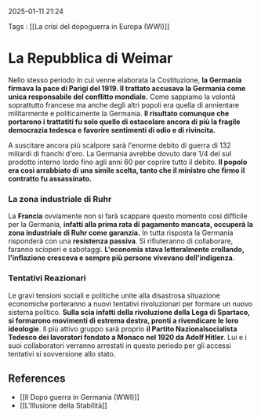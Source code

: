 2025-01-11 21:24

Tags : [[La crisi del dopoguerra in Europa (WWI)]] 

# La Repubblica di Weimar

Nello stesso periodo in cui venne elaborata la Costituzione, **la Germania firmava la pace di Parigi del 1919. Il trattato accusava la Germania come unica responsabile del conflitto mondiale.** 
Come sappiamo la volontà soprattutto francese ma anche degli altri popoli era quella di annientare militarmente e politicamente la Germania. **Il risultato comunque che portarono i trattatiti fu solo quello di ostacolare ancora di più la fragile democrazia tedesca e favorire sentimenti di odio e di rivincita.**

A suscitare ancora più scalpore sarà l'enorme debito di guerra di 132 miliardi di franchi d'oro. La Germania avrebbe dovuto dare 1/4 del sul prodotto interno lordo fino agli anni 60 per coprire tutto il debito. **Il popolo era così arrabbiato di una simile scelta, tanto che il ministro che firmo il contratto fu assassinato.**
### La zona industriale di Ruhr
La **Francia** ovviamente non si farà scappare questo momento così difficile per la Germania, **infatti alla prima rata di pagamento mancata, occuperà la zona industriale di Ruhr come garanzia.** 
In tutta risposta la Germania risponderà con una **resistenza passiva**. Si rifiuteranno di collaborare, faranno scioperi e sabotaggi.
**L'economia stava letteralmente crollando, l'inflazione cresceva e sempre più persone vivevano dell'indigenza**.
### Tentativi Reazionari 
Le gravi tensioni sociali e politiche unite alla disastrosa situazione economiche porteranno a nuovi tentativi rivoluzionari per formare un nuovo sistema politico. **Sulla scia infatti della rivoluzione della Lega di Spartaco, si formarono movimenti di estrema destra, pronti a rivendicare le loro ideologie**. Il più attivo gruppo sarà proprio **il Partito Nazionalsocialista Tedesco dei lavoratori fondato a Monaco nel 1920 da Adolf Hitler**. Lui e i suoi collaboratori verranno arrestati in questo periodo per gli accessi tentativi si sovversione allo stato.
## References

- [[Il Dopo guerra in Germania (WWI)]] 
- [[L'Illusione della Stabilità]]